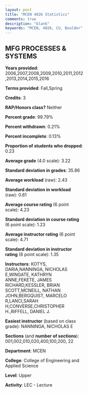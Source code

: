 ```yaml
---
layout: post
title: "MCEN 4026 Statistics"
comments: true
description: "blank"
keywords: "MCEN, 4026, CU, Boulder"
--- 
```

<head>
<script src="https://ajax.googleapis.com/ajax/libs/jquery/2.1.3/jquery.min.js"></script>
<script src="https://dl.dropboxusercontent.com/s/pc42nxpaw1ea4o9/highcharts.js?dl=0"></script>
<!-- <script src="../assets/js/highcharts.js"></script> -->
<style type="text/css">@font-face {
	font-family: "Bebas Neue";
	src: url(https://www.filehosting.org/file/details/544349/BebasNeue%20Regular.otf) format("opentype");
	}
	h1.Bebas { 
		font-family: "Bebas Neue", Verdana, Tahoma;
	}
</style>
</head>
<body>
	<div id="container" style="float: right; width: 45%; height: 88%; margin-left: 2.5%; margin-right: 2.5%;"></div>
	<script language="JavaScript">
		$(document).ready(function() {
		var chart = {type: 'column'};
		var title = {text: 'Grade Distribution'};
		var xAxis = {categories: ['A','B','C','D','F'],crosshair: true};
		var yAxis = {min: 0,title: {text: 'Percentage'}};
		var tooltip = {headerFormat: '<center><b><span style="font-size:20px">{point.key}</span></b></center>',
		               pointFormat: '<td style="padding:0"><b>{point.y:.1f}%</b></td>',
		               footerFormat: '</table>',shared: true,useHTML: true};
		var plotOptions = {column: {pointPadding: 0.0,borderWidth: 0}};  
		var credits = {enabled: false};var series= [{name: 'Percent',data: [27.15,59.68,11.91,0.63,0.63,]}];
		var json = {};
		json.chart = chart;
		json.title = title;
		json.tooltip = tooltip;
		json.xAxis = xAxis;
		json.yAxis = yAxis;  
		json.series = series;
		json.plotOptions = plotOptions;  
		json.credits = credits;
		$('#container').highcharts(json);
	});
	</script>
</body>
			   
## MFG PROCESSES & SYSTEMS

**Years provided**: 2006,2007,2008,2009,2010,2011,2012,2013,2014,2015,2016

**Terms provided**: Fall,Spring

**Credits**: 3

**RAP/Honors class?** Neither

**Percent grade**: 99.79%

**Percent withdrawn**: 0.21%

**Percent incomplete**: 0.13%

**Proportion of students who dropped**: 0.23

**Average grade** (4.0 scale): 3.22

**Standard deviation in grades**: 35.86

**Average workload** (raw): 2.43

**Standard deviation in workload** (raw): 0.61

**Average course rating** (6 point scale): 4.23

**Standard deviation in course rating** (6 point scale): 1.23

**Average instructor rating** (6 point scale): 4.71

**Standard deviation in instructor rating** (6 point scale): 1.35

**Instructors**: KOTYS, DARIA,NANNINGA, NICHOLAS E,WINGATE, KATHRYN ANNE,FEKETE, JAMES RICHARD,KESSLER, BRIAN SCOTT,MCNEILL, NATHAN JOHN,BERGQUIST, MARCELO R,LANCI,SARAH H,CONVERSE,CHRISTOPHER H.,RIFFELL, DANIEL J.

**Easiest instructor** (based on class grade): NANNINGA, NICHOLAS E

**Sections** (and **number of sections**): 001,002,010,020,400,100,200, 22

**Department**: MCEN

**College**: College of Engineering and Applied Science

**Level**: Upper

**Activity**: LEC - Lecture